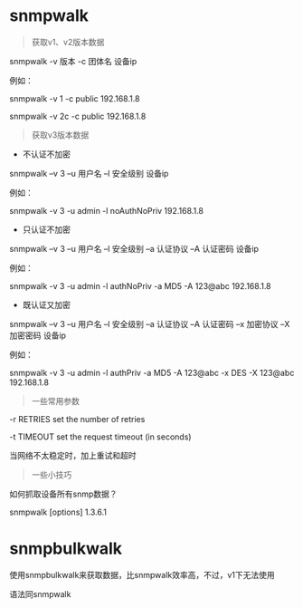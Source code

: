 # snmpwalk
>获取v1、v2版本数据

snmpwalk -v 版本 -c 团体名 设备ip

例如：

snmpwalk -v 1 -c public 192.168.1.8

snmpwalk -v 2c -c public 192.168.1.8

>获取v3版本数据

* 不认证不加密

snmpwalk –v 3  –u 用户名 –l  安全级别 设备ip

例如：

snmpwalk -v 3 -u admin -l noAuthNoPriv 192.168.1.8

* 只认证不加密

snmpwalk –v 3  –u 用户名 –l  安全级别 –a 认证协议 –A 认证密码 设备ip

例如：

snmpwalk -v 3 -u admin -l authNoPriv -a MD5 -A 123@abc 192.168.1.8

* 既认证又加密

snmpwalk –v 3  –u 用户名 –l  安全级别 –a 认证协议 –A 认证密码 –x 加密协议 –X 加密密码 设备ip 

例如：

snmpwalk -v 3 -u admin -l authPriv -a MD5 -A 123@abc -x DES -X 123@abc 192.168.1.8

>一些常用参数

-r RETRIES            set the number of retries

-t TIMEOUT            set the request timeout (in seconds)
 
当网络不太稳定时，加上重试和超时 

>一些小技巧

如何抓取设备所有snmp数据？

snmpwalk [options] 1.3.6.1










# snmpbulkwalk

使用snmpbulkwalk来获取数据，比snmpwalk效率高，不过，v1下无法使用

语法同snmpwalk
